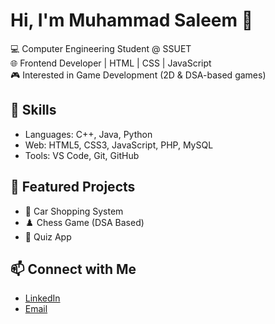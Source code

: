 # Hi, I'm Muhammad Saleem 👋  

💻 Computer Engineering Student @ SSUET  
🌐 Frontend Developer | HTML | CSS | JavaScript  
🎮 Interested in Game Development (2D & DSA-based games)  

## 🔹 Skills
- Languages: C++, Java, Python  
- Web: HTML5, CSS3, JavaScript, PHP, MySQL  
- Tools: VS Code, Git, GitHub  

## 🔹 Featured Projects
- 🚗 Car Shopping System  
- ♟️ Chess Game (DSA Based)  
- 📝 Quiz App  

## 📫 Connect with Me
- [LinkedIn](https://www.linkedin.com/)  
- [Email](mailto:yourmail@gmail.com)  
